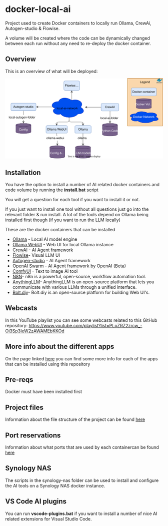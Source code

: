 # docker-local-ai

Project used to create Docker containers to locally run Ollama, CrewAi, Autogen-studio & Flowise.

A volume will be created where the code can be dynamically changed between each run without any need to re-deploy the docker container.

## Overview

This is an overview of what will be deployed:

![overview-image](docs/images/overview.svg)

## Installation

You have the option to install a number of AI related docker containers and code volume by running the **install.bat** script

You will get a question for each tool if you want to install it or not.

If you just want to install one tool without all questions just go into the relevant folder & run install.
A lot of the tools depend on Ollama being installed first though (if you want to run the LLM locally)

These are the docker containers that can be installed

-  [Ollama](https://ollama.com/) - Local AI model engine
-  [Ollama WebUI](https://github.com/open-webui/open-webui) - Web UI for local Ollama instance
-  [CrewAI](https://www.crewai.com/) - AI Agent framework
-  [Flowise](https://flowiseai.com/)- Visual LLM UI
-  [Autogen-studio](https://microsoft.github.io/autogen/0.2/docs/autogen-studio/getting-started/) - AI Agent framework
-  [OpenAI Swarm](https://github.com/openai/swarm) - AI Agent framework by OpenAI (Beta)
-  [ComfyUI](https://github.com/comfyanonymous/ComfyUI.git) - Text to image AI tool
-  [N8N](https://n8n.io/)- n8n is a powerful, open-source, workflow automation tool.
-  [AnythingLLM](https://anythingllm.com/)- AnythingLLM is an open-source platform that lets you communicate with various LLMs through a unified interface.
-  [Bolt.diy](https://github.com/stackblitz-labs/bolt.diy)- Bolt.diy is an open-source platform for building Web UI's.

## Webcasts

In this YouTube playlist you can see some webcasts related to this GitHub repository:
https://www.youtube.com/playlist?list=PLoZRZ2zrcw_-Oi3Sp3IeW2zAWAMEbKKOd

## More info about the different apps

On the page linked [here](docs/ai-apps.md) you can find some more info for each of the apps that can be installed using this repository

## Pre-reqs

Docker must have been installed first

## Project files

Information about the file structure of the project can be found [here](docs/files.md)

## Port reservations

Information about what ports that are used by each containercan be found [here](ports.md)

## Synology NAS

The scripts in the synology-nas folder can be used to install and configure the AI tools on a Synology NAS docker instance.

## VS Code AI plugins

You can run **vscode-plugins.bat** if you want to install a number of nice AI related extensions for Visual Studio Code.
